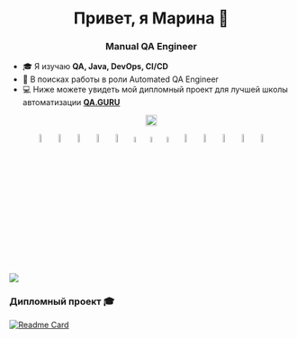 <h1 align="center">Привет, я Марина 👋</h1>
<h3 align="center">Manual QA Engineer</h3>

- 🎓 Я изучаю **QA, Java, DevOps, CI/CD**
- 💼 В поисках работы в роли Automated QA Engineer
- 💻 Ниже можете увидеть мой дипломный проект для лучшей школы автоматизации [**QA.GURU**](https://qa.guru/)

<p align="center">
    <a href="https://t.me/MarinaChen" target="_blank"><img src="https://cdn.jsdelivr.net/gh/devicons/devicon@latest/icons/github/github-original-wordmark.svg" alt="telegram" src="" height="20"></a>
</p>

<p align="center">
<img width="6%" title="IntelliJ IDEA" src="media/Idea.svg">
<img width="6%" title="Java" src="media/Java.svg">
<img width="6%" title="Selenide" src="media/Selenide.svg">
<img width="6%" title="Selenoid" src="media/Selenoid.svg">
<img width="6%" title="Allure Report" src="media/Allure.svg">
<img width="5%" title="Allure TestOps" src="media/AllureTO.svg">
<img width="5%" title="Allure TestOps" src="media/Android_Studio.svg">
<img width="5%" title="Allure TestOps" src="media/Browserstack.svg">
<img width="6%" title="Gradle" src="media/Gradle.svg">
<img width="6%" title="JUnit5" src="media/JUnit5.svg">
<img width="6%" title="GitHub" src="media/GitHub.svg">
<img width="6%" title="Jenkins" src="media/Jenkins.svg">
<img width="6%" title="Telegram" src="media/Telegram.svg">
</p>

![](http://github-profile-summary-cards.vercel.app/api/cards/stats?username=Marina24112021&theme=blueberry)

### Дипломный проект 🎓

[![Readme Card](https://github-readme-stats.vercel.app/api/pin/?username=Marina24112021&repo=asialuxe.uz&theme=blueberry)](https://github.com/Marina24112021/asialuxe.uz)
